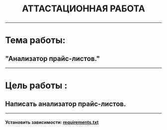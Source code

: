 #  <p align="center"> АТТАСТАЦИОННАЯ РАБОТА
___________________________________________________________________________________________________________________________________________________________________________________________________________
# Тема работы:
## "Анализатор прайс-листов." 
___________________________________________________________________________________________________________________________________________________________________________________________________________
# Цель работы :
## Написать анализатор прайс-листов.
___________________________________________________________________________________________________________________________________________________________________________________________________________

#### Установить зависимости: [requirements.txt](https://github.com/AlexandrKuznetsov1/DegreeProject/blob/master/requirements.txt)
